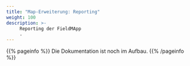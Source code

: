 ```yaml
---
title: "Map-Erweiterung: Reporting"
weight: 100
description: >-
     Reporting der FieldMApp
     .
---
```


{{% pageinfo %}}
Die Dokumentation ist noch im Aufbau.
{{% /pageinfo %}}
